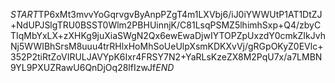 $START$TP6xMt3mvvYoGqrvgvByAnpPZgT4m1LXVbj6/iJ0iYWWUtP1AT1DtZJ+NdUPJSlgTRU0BSST0Wlm2PBHUinnjK/C81LsqPSMZ5lhimhSxp+Q4/zbyCTIqMbYxLX+zXHKg9juXiaSWgN2Qx6ewEwaDjwIYTOPZpUxzdY0cmkZIkJvhNj5WWIBhSrsM8uuu4trRHlxHoMhSoUeUlpXsmKDKXvVj/gRGpOKyZ0EVlc+352P2tiRtZoVIRULJAVYpK6Ixr4FRSY7N2+YaRLsKzeZX8M2PqU7x/a7LMBN9YL9PXUZRawU6QnDjOq28lfIzwJf$END$